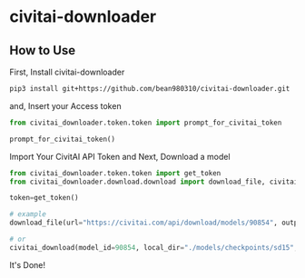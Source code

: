 # civitai-downloader

## How to Use

First, Install civitai-downloader

```bash
pip3 install git+https://github.com/bean980310/civitai-downloader.git
```

and, Insert your Access token

```python
from civitai_downloader.token.token import prompt_for_civitai_token

prompt_for_civitai_token()
```

Import Your CivitAI API Token and Next, Download a model

```python
from civitai_downloader.token.token import get_token
from civitai_downloader.download.download import download_file, civitai_download

token=get_token()

# example
download_file(url="https://civitai.com/api/download/models/90854", output_path="./models/checkpoints/sd15", token=token)

# or
civitai_download(model_id=90854, local_dir="./models/checkpoints/sd15", token=token)
```

It's Done!